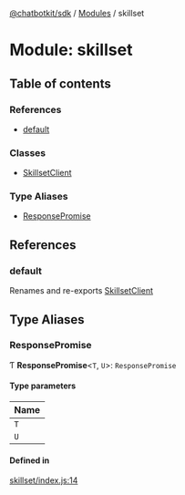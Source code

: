 [@chatbotkit/sdk](../README.md) / [Modules](../modules.md) / skillset

# Module: skillset

## Table of contents

### References

- [default](skillset.md#default)

### Classes

- [SkillsetClient](../classes/skillset.SkillsetClient.md)

### Type Aliases

- [ResponsePromise](skillset.md#responsepromise)

## References

### default

Renames and re-exports [SkillsetClient](../classes/skillset.SkillsetClient.md)

## Type Aliases

### ResponsePromise

Ƭ **ResponsePromise**\<`T`, `U`\>: `ResponsePromise`

#### Type parameters

| Name |
| :------ |
| `T` |
| `U` |

#### Defined in

[skillset/index.js:14](https://github.com/chatbotkit/node-sdk/blob/ae269f9/packages/sdk/src/skillset/index.js#L14)
